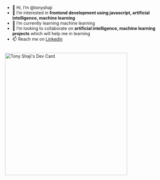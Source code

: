 - 👋 Hi, I’m @tonyshaji
- 👀 I’m interested in  <b>frontend development using javascript, artificial intelligence, machine learning</b>
- 🌱 I’m currently learning machine learning
- 💞️ I’m looking to collaborate on <b>artificial intelligence, machine learning projects</b> which will help me in learning
- 📫 Reach me on <a href="https://www.linkedin.com/in/tonyshaji">Linkedin </a>  
<br>
<div >
  <div >
    <a href="https://app.daily.dev/TonyDhaa"><img src="https://api.daily.dev/devcards/4816c53ff47348ed939c492d59ffac9a.png?r=f92" width="400" alt="Tony Shaji's Dev Card"/></a>
  </div>
</div>
<!---
tonyshaji/tonyshaji is a ✨ special ✨ repository because its `README.md` (this file) appears on your GitHub profile.
You can click the Preview link to take a look at your changes.
--->

